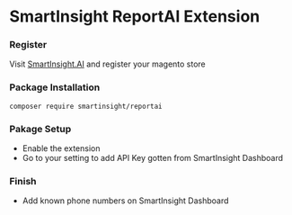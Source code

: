 # SmartInsight ReportAI Extension

### Register
Visit [SmartInsight.AI](https://smartinsight.ai) and register your magento store

### Package Installation

```
composer require smartinsight/reportai
```

### Pakage Setup
- Enable the extension
- Go to your setting to add API Key gotten from SmartInsight Dashboard


### Finish
- Add known phone numbers on SmartInsight Dashboard
